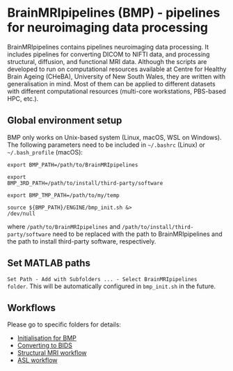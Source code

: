 # BrainMRIpipelines (BMP) - pipelines for neuroimaging data processing

BrainMRIpipelines contains pipelines neuroimaging data processing. It includes pipelines for converting DICOM to NIFTI data, and processing structural, diffusion, and functional MRI data. Although the scripts are developed to run on computational resources available at Centre for Healthy Brain Ageing (CHeBA), University of New South Wales, they are written with generalisation in mind. Most of them can be applied to different datasets with different computational resources (multi-core workstations, PBS-based HPC, etc.).


## Global environment setup

BMP only works on Unix-based system (Linux, macOS, WSL on Windows). The following parameters need to be included in <code>\~/.bashrc</code> (Linux) or <code>\~/.bash_profile</code> (macOS):


<code>export BMP_PATH=/path/to/BrainMRIpipelines</code>

<code>export BMP_3RD_PATH=/path/to/install/third-party/software</code>

<code>export BMP_TMP_PATH=/path/to/my/temp</code>

<code>source ${BMP_PATH}/ENGINE/bmp_init.sh &> /dev/null</code>


where <code>/path/to/BrainMRIpipelines</code> and <code>/path/to/install/third-party/software</code> need to be replaced with the path to BrainMRIpipelines and the path to install third-party software, respectively.


## Set MATLAB paths

<code>Set Path - Add with Subfolders ... - Select BrainMRIpipelines folder</code>. This will be automatically configured in <code>bmp_init.sh</code> in the future.


## Workflows

Please go to specific folders for details:

- [Initialisation for BMP](https://github.com/JiyangJiang/BrainMRIpipelines/tree/master/init)
- [Converting to BIDS](https://github.com/JiyangJiang/BrainMRIpipelines/tree/master/BIDS)
- [Structural MRI workflow](https://github.com/JiyangJiang/BrainMRIpipelines/tree/master/sMRI)
- [ASL workflow](https://github.com/JiyangJiang/BrainMRIpipelines/tree/master/ASL)